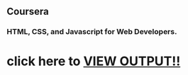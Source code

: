 ## Coursera 
### HTML, CSS, and Javascript for Web Developers.


# click here to [ VIEW OUTPUT!!](https://polkam-vineeth.github.io/Module-2/index.html)
